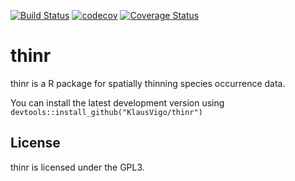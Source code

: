 [![Build Status](https://travis-ci.org/KlausVigo/thinr.svg?branch=master)](https://travis-ci.org/KlausVigo/thinr)
[![codecov](https://codecov.io/gh/KlausVigo/thinr/branch/master/graph/badge.svg)](https://codecov.io/gh/KlausVigo/thinr)
[![Coverage Status](https://coveralls.io/repos/github/KlausVigo/thinr/badge.svg?branch=master)](https://coveralls.io/github/KlausVigo/thinr?branch=master)


thinr
========================================================

thinr is a R package for spatially thinning species occurrence data.

You can install the latest development version using 
`devtools::install_github("KlausVigo/thinr")` 


License
-------
thinr is licensed under the GPL3.

